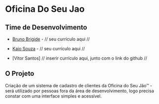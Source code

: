 # Oficina Do Seu Jao




## Time de Desenvolvimento

* [Bruno Brigide](https://github.com/brigide) - // seu currículo aqui //

* [Kaio Souza](https://github.com/unifksouza) - // seu currículo aqui //

* [Vitor Santos] // inserir currículo aqui, junto com o link do github // 




## O Projeto

Criação de um sistema de cadastro de clientes da Oficina do Seu Jão™ - será utilizado por pessoas fora da área de desenvolvimento, logo precisa constar com uma interface simples e acessível. 
